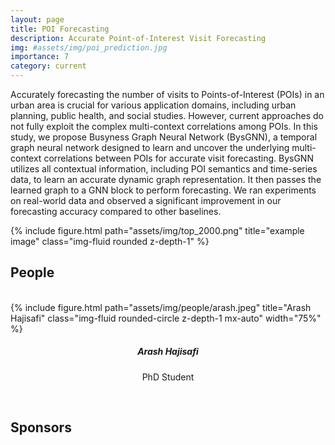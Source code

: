 ```yaml
---
layout: page
title: POI Forecasting
description: Accurate Point-of-Interest Visit Forecasting
img: #assets/img/poi_prediction.jpg
importance: 7
category: current
---
```


Accurately forecasting the number of visits to Points-of-Interest (POIs) in an urban area is crucial for various application domains, including urban planning, public health, and social studies. However, current approaches do not fully exploit the complex multi-context correlations among POIs. In this study, we propose Busyness Graph Neural Network (BysGNN), a temporal graph neural network designed to learn and uncover the underlying multi-context correlations between POIs for accurate visit forecasting. BysGNN utilizes all contextual information, including POI semantics and time-series data, to learn an accurate dynamic graph representation. It then passes the learned graph to a GNN block to perform forecasting. We ran experiments on real-world data and observed a significant improvement in our forecasting accuracy compared to other baselines.

<div class="row">
    <div class="col-sm mt-3 mt-md-0">
        {% include figure.html path="assets/img/top_2000.png" title="example image" class="img-fluid rounded z-depth-1" %}
    </div>
</div>

## People
<br>

<div class="row">
<div class="col-sm mt-5 mt-md-0">
        <div class="text-center">
            {% include figure.html path="assets/img/people/arash.jpeg" title="Arash Hajisafi" class="img-fluid rounded-circle z-depth-1 mx-auto" width="75%" %}
        </div>
        <h5 style="text-align:center;">Arash Hajisafi</h5>
        <p style="text-align:center;">PhD Student</p>
    </div>
</div>

<br>

## Sponsors